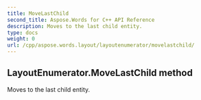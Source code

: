 ```yaml
---
title: MoveLastChild
second_title: Aspose.Words for C++ API Reference
description: Moves to the last child entity. 
type: docs
weight: 0
url: /cpp/aspose.words.layout/layoutenumerator/movelastchild/
---
```

## LayoutEnumerator.MoveLastChild method


Moves to the last child entity. 

